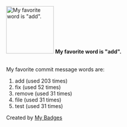 <img src="https://my-badges.github.io/my-badges/favorite-word.png" alt="My favorite word is &quot;add&quot;." title="My favorite word is &quot;add&quot;." width="128">
<strong>My favorite word is &quot;add&quot;.</strong>
<br><br>

My favorite commit message words are:

1. add (used 203 times)
2. fix (used 52 times)
3. remove (used 31 times)
4. file (used 31 times)
5. test (used 31 times)


Created by <a href="https://github.com/my-badges/my-badges">My Badges</a>